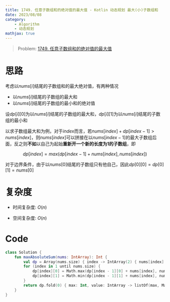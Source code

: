 ```yaml
---
title: 1749. 任意子数组和的绝对值的最大值 - Kotlin 动态规划 最大(小)子数组和
date: 2023/08/08
category: 
    - Algorithm
    - 动态规划
mathjax: true
---
```

> Problem: [1749. 任意子数组和的绝对值的最大值](https://leetcode.cn/problems/maximum-absolute-sum-of-any-subarray/description/)

# 思路
考虑以$nums[i]$结尾的子数组和的最大绝对值，有两种情况
- 以$nums[i]$结尾的子数组的最大和
- 以$nums[i]$结尾的子数组的最小和的绝对值

设$dp[i][0]$为以$nums[i]$结尾的子数组的最大和，$dp[i][1]$为以$nums[i]$结尾的子数组的最小和

以求子数组最大和为例，对于$index$而言，若$nums[index]+dp[index-1]>nums[index]$，则$nums[index]$可以拼接在以$nums[index-1]$的最大子数组后面，反之则**不如**以自己为起始**重新开一个新的长度为1的子数组**，即

$$dp[index] = max(dp[index - 1] + nums[index], nums[index])$$

对于边界条件，由于以$nums[0]$结尾的子数组只有他自己，因此$dp[0][0]=dp[0][1]=nums[0]$


# 复杂度
- 时间复杂度:  $O(n)$

- 空间复杂度:  $O(n)$

# Code
```Kotlin
class Solution {
    fun maxAbsoluteSum(nums: IntArray): Int {
        val dp = Array(nums.size) { index -> IntArray(2) { nums[index] } }
        for (index in 1 until nums.size) {
            dp[index][0] = Math.max(dp[index - 1][0] + nums[index], nums[index])
            dp[index][1] = Math.min(dp[index - 1][1] + nums[index], nums[index])
        }
        return dp.fold(0) { max: Int, value: IntArray -> listOf(max, Math.abs(value[0]), Math.abs(value[1])).max()!! }
    }
}
```
